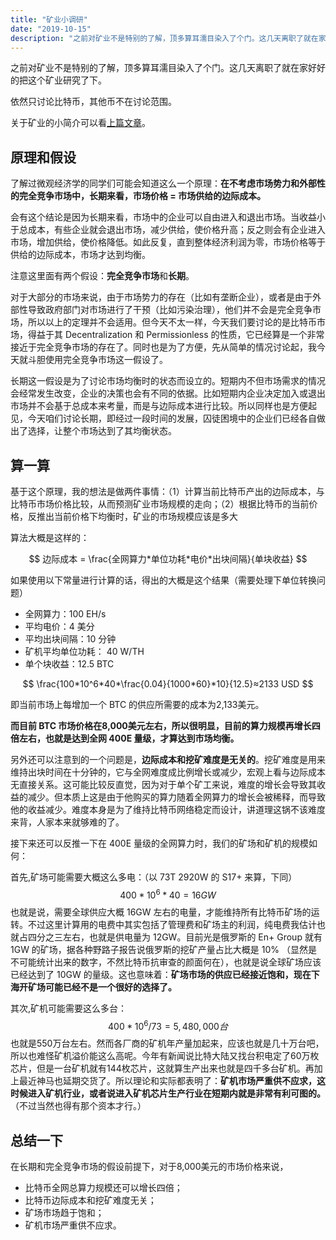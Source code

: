 ```yaml
---
title: "矿业小调研"
date: "2019-10-15"
description: "之前对矿业不是特别的了解，顶多算耳濡目染入了个门。这几天离职了就在家好好的把这个矿业研究了下。"
---
```


之前对矿业不是特别的了解，顶多算耳濡目染入了个门。这几天离职了就在家好好的把这个矿业研究了下。

依然只讨论比特币，其他币不在讨论范围。

关于矿业的小简介可以看[上篇文章](https://www.haichaozhu.com/mining-industry-introduction/)。

## 原理和假设

了解过微观经济学的同学们可能会知道这么一个原理：**在不考虑市场势力和外部性的完全竞争市场中，长期来看，市场价格 = 市场供给的边际成本。**

会有这个结论是因为长期来看，市场中的企业可以自由进入和退出市场。当收益小于总成本，有些企业就会退出市场，减少供给，使价格升高；反之则会有企业进入市场，增加供给，使价格降低。如此反复，直到整体经济利润为零，市场价格等于供给的边际成本，市场才达到均衡。

注意这里面有两个假设：**完全竞争市场**和**长期**。

对于大部分的市场来说，由于市场势力的存在（比如有垄断企业），或者是由于外部性导致政府部门对市场进行了干预（比如污染治理），他们并不会是完全竞争市场，所以以上的定理并不会适用。但今天不太一样，今天我们要讨论的是比特币市场，得益于其 Decentralization 和 Permissionless 的性质，它已经算是一个非常接近于完全竞争市场的存在了。同时也是为了方便，先从简单的情况讨论起，我今天就斗胆使用完全竞争市场这一假设了。

长期这一假设是为了讨论市场均衡时的状态而设立的。短期内不但市场需求的情况会经常发生改变，企业的决策也会有不同的依据。比如短期内企业决定加入或退出市场并不会基于总成本来考量，而是与边际成本进行比较。所以同样也是方便起见，今天咱们讨论长期，即经过一段时间的发展，囚徒困境中的企业们已经各自做出了选择，让整个市场达到了其均衡状态。

## 算一算

基于这个原理，我的想法是做两件事情：（1）计算当前比特币产出的边际成本，与比特币市场价格比较，从而预测矿业市场规模的走向；（2）根据比特币的当前价格，反推出当前价格下均衡时，矿业的市场规模应该是多大

算法大概是这样的：



$$
边际成本 = \frac{全网算力*单位功耗*电价*出块间隔}{单块收益}
$$

如果使用以下常量进行计算的话，得出的大概是这个结果（需要处理下单位转换问题）

* 全网算力：100 EH/s
* 平均电价：4 美分
* 平均出块间隔：10 分钟
* 矿机平均单位功耗： 40 W/TH
* 单个块收益：12.5 BTC



$$
\frac{100*10^6*40*\frac{0.04}{1000*60}*10}{12.5}≈2133 USD
$$



即当前市场上每增加一个 BTC 的供应所需要的成本为2,133美元。

**而目前 BTC 市场价格在8,000美元左右，所以很明显，目前的算力规模再增长四倍左右，也就是达到全网 400E 量级，才算达到市场均衡。**

另外还可以注意到的一个问题是，**边际成本和挖矿难度是无关的**。挖矿难度是用来维持出块时间在十分钟的，它与全网难度成比例增长或减少，宏观上看与边际成本无直接关系。这可能比较反直觉，因为对于单个矿工来说，难度的增长会导致其收益的减少。但本质上这是由于他购买的算力随着全网算力的增长会被稀释，而导致他的收益减少。难度本身是为了维持比特币网络稳定而设计，讲道理这锅不该难度来背，人家本来就够难的了。

接下来还可以反推一下在 400E 量级的全网算力时，我们的矿场和矿机的规模如何：

首先,矿场可能需要大概这么多电：（以 73T 2920W 的 S17+ 来算，下同）
$$
400*10^6*40=16GW
$$
也就是说，需要全球供应大概 16GW 左右的电量，才能维持所有比特币矿场的运转。不过这里计算用的电费中其实包括了管理费和矿场主的利润，纯电费我估计也就占四分之三左右，也就是供电量为 12GW。目前光是俄罗斯的 En+ Group 就有 1GW 的矿场，据各种野路子报告说俄罗斯的挖矿产量占比大概是 10% （显然是不可能统计出来的数字，不然比特币抗审查的颜面何在），也就是说全球矿场应该已经达到了 10GW 的量级。这也意味着：**矿场市场的供应已经接近饱和，现在下海开矿场可能已经不是一个很好的选择了。**

其次,矿机可能需要这么多台：
$$
400*10^6/73=5,480,000台
$$
也就是550万台左右。然而各厂商的矿机年产量加起来，应该也就是几十万台吧，所以也难怪矿机溢价能这么高呢。今年有新闻说比特大陆又找台积电定了60万枚芯片，但是一台矿机就有144枚芯片，这就算生产出来也就是四千多台矿机。再加上最近神马也延期交货了。所以理论和实际都表明了：**矿机市场严重供不应求，这时候进入矿机行业，或者说进入矿机芯片生产行业在短期内就是非常有利可图的。**（不过当然也得有那个资本才行。）

## 总结一下

在长期和完全竞争市场的假设前提下，对于8,000美元的市场价格来说，

* 比特币全网总算力规模还可以增长四倍；
* 比特币边际成本和挖矿难度无关；
* 矿场市场趋于饱和；
* 矿机市场严重供不应求。